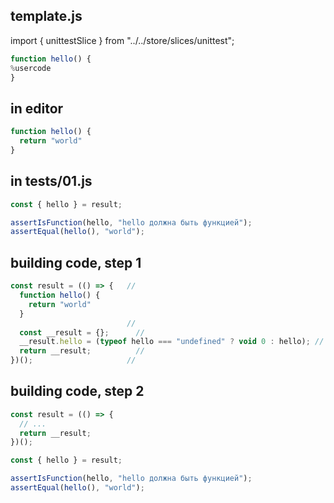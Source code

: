 ## template.js
import { unittestSlice } from "../../store/slices/unittest";
```js
function hello() {
%usercode
}
```

## in editor
```js
function hello() {
  return "world"
}
```

## in tests/01.js
```js
const { hello } = result;

assertIsFunction(hello, "hello должна быть функцией");
assertEqual(hello(), "world");
```

## building code, step 1
```js
const result = (() => {   //
  function hello() {
    return "world"
  }
                          //
  const __result = {};      //
  __result.hello = (typeof hello === "undefined" ? void 0 : hello); //
  return __result;          //
})();                     //
```

## building code, step 2
```js
const result = (() => {
  // ...
  return __result;
})();

const { hello } = result;

assertIsFunction(hello, "hello должна быть функцией");
assertEqual(hello(), "world");
```
